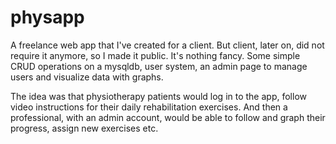 # physapp

A freelance web app that I've created for a client. But client, later on, did not require it anymore, so I made it public.
It's nothing fancy. Some simple CRUD operations on a mysqldb, user system, an admin page to manage users and visualize data with graphs.

The idea was that physiotherapy patients would log in to the app, follow video instructions for their daily rehabilitation exercises.
And then a professional, with an admin account, would be able to follow and graph their progress, assign new exercises etc.
